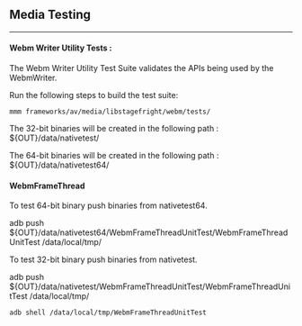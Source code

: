 ## Media Testing ##
---
#### Webm Writer Utility Tests :
The Webm Writer Utility Test Suite validates the APIs being used by the WebmWriter.

Run the following steps to build the test suite:
```
mmm frameworks/av/media/libstagefright/webm/tests/
```

The 32-bit binaries will be created in the following path : ${OUT}/data/nativetest/

The 64-bit binaries will be created in the following path : ${OUT}/data/nativetest64/

#### WebmFrameThread
To test 64-bit binary push binaries from nativetest64.

adb push ${OUT}/data/nativetest64/WebmFrameThreadUnitTest/WebmFrameThreadUnitTest /data/local/tmp/

To test 32-bit binary push binaries from nativetest.

adb push ${OUT}/data/nativetest/WebmFrameThreadUnitTest/WebmFrameThreadUnitTest /data/local/tmp/

```
adb shell /data/local/tmp/WebmFrameThreadUnitTest
```

